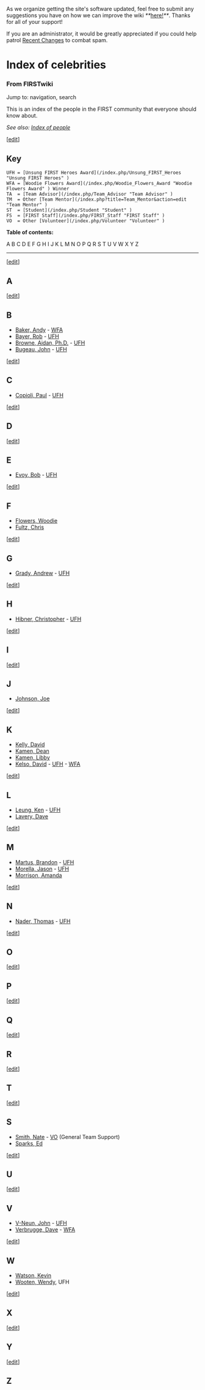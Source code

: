 As we organize getting the site's software updated, feel free to submit any
suggestions you have on how we can improve the wiki
_**_[here!](/index.php/User:Hallry/Suggestions "User:Hallry/Suggestions"
)_**_. Thanks for all of your support!

If you are an administrator, it would be greatly appreciated if you could help
patrol [Recent Changes](/index.php/Special:Recentchanges
"Special:Recentchanges" ) to combat spam.

# Index of celebrities

### From FIRSTwiki

Jump to: navigation, search

This is an index of the people in the FIRST community that everyone should
know about.

_See also: [Index of people](/index.php/Index_of_people "Index of people" )_

[[edit](/index.php?title=Index_of_celebrities&action=edit&section=1 "Edit
section: Key" )]

## Key

    
    
    UFH = [Unsung FIRST Heroes Award](/index.php/Unsung_FIRST_Heroes "Unsung FIRST Heroes" )
    WFA = [Woodie Flowers Award](/index.php/Woodie_Flowers_Award "Woodie Flowers Award" ) Winner
    TA  = [Team Advisor](/index.php/Team_Advisor "Team Advisor" )
    TM  = Other [Team Mentor](/index.php?title=Team_Mentor&action=edit "Team Mentor" )
    ST  = [Student](/index.php/Student "Student" )
    FS  = [FIRST Staff](/index.php/FIRST_Staff "FIRST Staff" )
    VO  = Other [Volunteer](/index.php/Volunteer "Volunteer" )
    

  

**Table of contents:**

A B C D E F G H I J K L M N O P Q R S T U V W X Y Z  
  
---  
  
[[edit](/index.php?title=Index_of_celebrities&action=edit&section=2 "Edit
section: A" )]

## A

[[edit](/index.php?title=Index_of_celebrities&action=edit&section=3 "Edit
section: B" )]

## B

  * [Baker, Andy](/index.php/Andy_Baker "Andy Baker" ) \- [WFA](/index.php/Woodie_Flowers_Award "Woodie Flowers Award" )
  * [Bayer, Rob](/index.php?title=Rob_Bayer&action=edit "Rob Bayer" ) \- [UFH](/index.php/Unsung_FIRST_Heroes "Unsung FIRST Heroes" )
  * [Browne, Aidan, Ph.D.](/index.php?title=Aidan_Browne&action=edit "Aidan Browne" ) \- [UFH](/index.php/Unsung_FIRST_Heroes "Unsung FIRST Heroes" )
  * [Bugeau, John](/index.php?title=John_Bugeau&action=edit "John Bugeau" ) \- [UFH](/index.php/Unsung_FIRST_Heroes "Unsung FIRST Heroes" )

[[edit](/index.php?title=Index_of_celebrities&action=edit&section=4 "Edit
section: C" )]

## C

  * [Copioli, Paul](/index.php/Paul_Copioli "Paul Copioli" ) \- [UFH](/index.php/Unsung_FIRST_Heroes "Unsung FIRST Heroes" )

[[edit](/index.php?title=Index_of_celebrities&action=edit&section=5 "Edit
section: D" )]

## D

[[edit](/index.php?title=Index_of_celebrities&action=edit&section=6 "Edit
section: E" )]

## E

  * [Evoy, Bob](/index.php?title=Bob_Evoy&action=edit "Bob Evoy" ) \- [UFH](/index.php/Unsung_FIRST_Heroes "Unsung FIRST Heroes" )

[[edit](/index.php?title=Index_of_celebrities&action=edit&section=7 "Edit
section: F" )]

## F

  * [Flowers, Woodie](/index.php/Woodie_Flowers "Woodie Flowers" )
  * [Fultz, Chris](/index.php/Chris_Fultz "Chris Fultz" )

[[edit](/index.php?title=Index_of_celebrities&action=edit&section=8 "Edit
section: G" )]

## G

  * [Grady, Andrew](/index.php?title=Andrew_Grady&action=edit "Andrew Grady" ) \- [UFH](/index.php/Unsung_FIRST_Heroes "Unsung FIRST Heroes" )

[[edit](/index.php?title=Index_of_celebrities&action=edit&section=9 "Edit
section: H" )]

## H

  * [Hibner, Christopher](/index.php?title=Christopher_Hibner&action=edit "Christopher Hibner" ) \- [UFH](/index.php/Unsung_FIRST_Heroes "Unsung FIRST Heroes" )

[[edit](/index.php?title=Index_of_celebrities&action=edit&section=10 "Edit
section: I" )]

## I

[[edit](/index.php?title=Index_of_celebrities&action=edit&section=11 "Edit
section: J" )]

## J

  * [Johnson, Joe](/index.php/Joe_Johnson "Joe Johnson" )

[[edit](/index.php?title=Index_of_celebrities&action=edit&section=12 "Edit
section: K" )]

## K

  * [Kelly, David](/index.php?title=David_Kelly&action=edit "David Kelly" )
  * [Kamen, Dean](/index.php/Dean_Kamen "Dean Kamen" )
  * [Kamen, Libby](/index.php/Libby_Kamen "Libby Kamen" )
  * [Kelso, David](/index.php/David_Kelso "David Kelso" ) \- [UFH](/index.php/Unsung_FIRST_Heroes "Unsung FIRST Heroes" ) \- [WFA](/index.php/Woodie_Flowers_Award "Woodie Flowers Award" )

[[edit](/index.php?title=Index_of_celebrities&action=edit&section=13 "Edit
section: L" )]

## L

  * [Leung, Ken](/index.php?title=Ken_Leung&action=edit "Ken Leung" ) \- [UFH](/index.php/Unsung_FIRST_Heroes "Unsung FIRST Heroes" )
  * [Lavery, Dave](/index.php/Dave_Lavery "Dave Lavery" )

[[edit](/index.php?title=Index_of_celebrities&action=edit&section=14 "Edit
section: M" )]

## M

  * [Martus, Brandon](/index.php/Brandon_Martus "Brandon Martus" ) \- [UFH](/index.php/Unsung_FIRST_Heroes "Unsung FIRST Heroes" )
  * [Morella, Jason](/index.php?title=Jason_Morrella&action=edit "Jason Morrella" ) \- [UFH](/index.php/Unsung_FIRST_Heroes "Unsung FIRST Heroes" )
  * [Morrison, Amanda](/index.php?title=Amanda_Morrison&action=edit "Amanda Morrison" )

[[edit](/index.php?title=Index_of_celebrities&action=edit&section=15 "Edit
section: N" )]

## N

  * [Nader, Thomas](/index.php?title=Thomas_Nader&action=edit "Thomas Nader" ) \- [UFH](/index.php/Unsung_FIRST_Heroes "Unsung FIRST Heroes" )

[[edit](/index.php?title=Index_of_celebrities&action=edit&section=16 "Edit
section: O" )]

## O

[[edit](/index.php?title=Index_of_celebrities&action=edit&section=17 "Edit
section: P" )]

## P

[[edit](/index.php?title=Index_of_celebrities&action=edit&section=18 "Edit
section: Q" )]

## Q

[[edit](/index.php?title=Index_of_celebrities&action=edit&section=19 "Edit
section: R" )]

## R

[[edit](/index.php?title=Index_of_celebrities&action=edit&section=20 "Edit
section: T" )]

## T

[[edit](/index.php?title=Index_of_celebrities&action=edit&section=21 "Edit
section: S" )]

## S

  * [Smith, Nate](/index.php/Nate_Smith "Nate Smith" ) \- [VO](/index.php/Volunteer "Volunteer" ) (General Team Support) 
  * [Sparks, Ed](/index.php?title=Ed_Sparks&action=edit "Ed Sparks" )

[[edit](/index.php?title=Index_of_celebrities&action=edit&section=22 "Edit
section: U" )]

## U

[[edit](/index.php?title=Index_of_celebrities&action=edit&section=23 "Edit
section: V" )]

## V

  * [V-Neun, John](/index.php?title=John_V-Neun&action=edit "John V-Neun" ) \- [UFH](/index.php/Unsung_FIRST_Heroes "Unsung FIRST Heroes" )
  * [Verbrugge, Dave](/index.php/Dave_Verbrugge "Dave Verbrugge" ) \- [WFA](/index.php/Woodie_Flowers_Award "Woodie Flowers Award" )

[[edit](/index.php?title=Index_of_celebrities&action=edit&section=24 "Edit
section: W" )]

## W

  * [Watson, Kevin](/index.php/Kevin_Watson "Kevin Watson" )
  * [Wooten, Wendy](/index.php?title=Wendy_Wooten&action=edit "Wendy Wooten" ), UFH 

[[edit](/index.php?title=Index_of_celebrities&action=edit&section=25 "Edit
section: X" )]

## X

[[edit](/index.php?title=Index_of_celebrities&action=edit&section=26 "Edit
section: Y" )]

## Y

[[edit](/index.php?title=Index_of_celebrities&action=edit&section=27 "Edit
section: Z" )]

## Z

